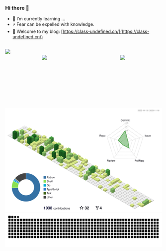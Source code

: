 ### Hi there 👋
- 🌱 I’m currently learning ...
- ⚡ Fear can be expelled with knowledge.
- 📖 Welcome to my blog: [https://class-undefined.cn/](https://class-undefined.cn/)
<img src="https://visitor-badge.laobi.icu/badge?page_id=class-undefined" width="0" height="0"/>
<div>
  <a href="https://leetcode.cn/u/class-undefined/" target="_blank">
  <img src="https://leetcard.jacoblin.cool/class-undefined?site=cn&theme=light,dark&ext=activity" />
  
  </a>
</div>
<div style="display:flex;justify-content:space-around;">
  <img height="170px" src="https://github-readme-stats-git-masterrstaa-rickstaa.vercel.app/api?username=class-undefined&theme=buefy&show_icons=true" />
  <img height="170px" src="https://github-readme-stats-git-masterrstaa-rickstaa.vercel.app/api/top-langs/?username=class-undefined&layout=compact&langs_count=8&hide=html,css,scss" />
</div>

<div align="center"><img src="https://raw.githubusercontent.com/class-undefined/class-undefined/master/profile-3d-contrib/profile-green-animate.svg"></div>
<div align="center"><img src="https://raw.githubusercontent.com/class-undefined/class-undefined/output/github-contribution-grid-snake.svg" ></div>

